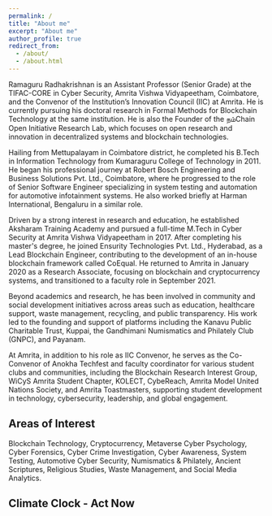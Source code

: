```yaml
---
permalink: /
title: "About me"
excerpt: "About me"
author_profile: true
redirect_from: 
  - /about/
  - /about.html
---
```

Ramaguru Radhakrishnan is an Assistant Professor (Senior Grade) at the TIFAC-CORE in Cyber Security, Amrita Vishwa Vidyapeetham, Coimbatore, and the Convenor of the Institution’s Innovation Council (IIC) at Amrita. He is currently pursuing his doctoral research in Formal Methods for Blockchain Technology at the same institution. He is also the Founder of the நம்Chain Open Initiative Research Lab, which focuses on open research and innovation in decentralized systems and blockchain technologies.

Hailing from Mettupalayam in Coimbatore district, he completed his B.Tech in Information Technology from Kumaraguru College of Technology in 2011. He began his professional journey at Robert Bosch Engineering and Business Solutions Pvt. Ltd., Coimbatore, where he progressed to the role of Senior Software Engineer specializing in system testing and automation for automotive infotainment systems. He also worked briefly at Harman International, Bengaluru in a similar role.

Driven by a strong interest in research and education, he established Aksharam Training Academy and pursued a full-time M.Tech in Cyber Security at Amrita Vishwa Vidyapeetham in 2017. After completing his master's degree, he joined Ensurity Technologies Pvt. Ltd., Hyderabad, as a Lead Blockchain Engineer, contributing to the development of an in-house blockchain framework called CoEqual. He returned to Amrita in January 2020 as a Research Associate, focusing on blockchain and cryptocurrency systems, and transitioned to a faculty role in September 2021.

Beyond academics and research, he has been involved in community and social development initiatives across areas such as education, healthcare support, waste management, recycling, and public transparency. His work led to the founding and support of platforms including the Kanavu Public Charitable Trust, Kuppai, the Gandhimani Numismatics and Philately Club (GNPC), and Payanam.

At Amrita, in addition to his role as IIC Convenor, he serves as the Co-Convenor of Anokha Techfest and faculty coordinator for various student clubs and communities, including the Blockchain Research Interest Group, WiCyS Amrita Student Chapter, KOLECT, CybeReach, Amrita Model United Nations Society, and Amrita Toastmasters, supporting student development in technology, cybersecurity, leadership, and global engagement.

Areas of Interest
------
Blockchain Technology, Cryptocurrency, Metaverse Cyber Psychology, Cyber Forensics, Cyber Crime Investigation, Cyber Awareness, System Testing, Automotive Cyber Security, Numismatics & Philately, Ancient Scriptures, Religious Studies, Waste Management, and Social Media Analytics.

Climate Clock - Act Now
------
<script src="https://climateclock.world/widget-v2.js" async></script>
<climate-clock />
